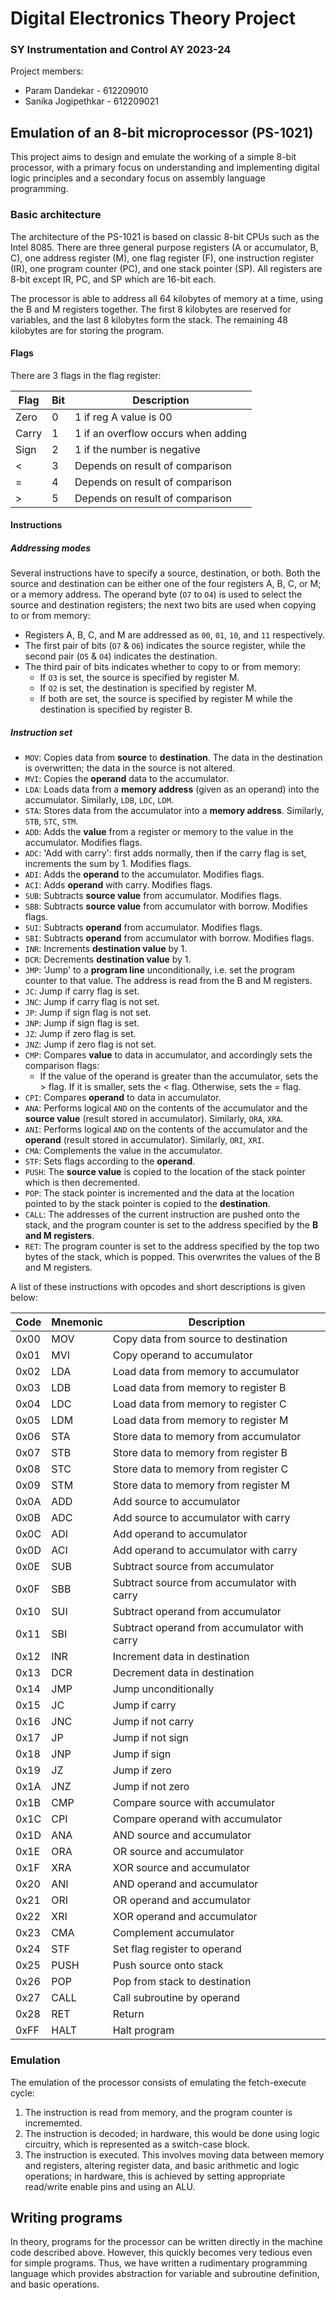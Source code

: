 # Digital Electronics Theory Project
### SY Instrumentation and Control AY 2023-24

Project members:
- Param Dandekar - 612209010
- Sanika Jogipethkar - 612209021

## Emulation of an 8-bit microprocessor (PS-1021)

This project aims to design and emulate the working of a simple 8-bit processor, with a primary focus on understanding and implementing digital logic principles and a secondary focus on assembly language programming.

### Basic architecture

The architecture of the PS-1021 is based on classic 8-bit CPUs such as the Intel 8085. There are three general purpose registers (A or accumulator, B, C), one address register (M), one flag register (F), one instruction register (IR), one program counter (PC), and one stack pointer (SP). All registers are 8-bit except IR, PC, and SP which are 16-bit each.

The processor is able to address all 64 kilobytes of memory at a time, using the B and M registers together. The first 8 kilobytes are reserved for variables, and the last 8 kilobytes form the stack. The remaining 48 kilobytes are for storing the program.

#### Flags

There are 3 flags in the flag register:

| Flag  | Bit | Description                         |
| ----- | --- | ----------------------------------- |
| Zero  | 0   | 1 if reg A value is 00              |
| Carry | 1   | 1 if an overflow occurs when adding |
| Sign  | 2   | 1 if the number is negative         |
| <     | 3   | Depends on result of comparison     |
| =     | 4   | Depends on result of comparison     |
| >     | 5   | Depends on result of comparison     |

#### Instructions

##### Addressing modes

Several instructions have to specify a source, destination, or both. Both the source and destination can be either one of the four registers A, B, C, or M; or a memory address. The operand byte (`O7` to `O4`) is used to select the source and destination registers; the next two bits are used when copying to or from memory:
- Registers A, B, C, and M are addressed as `00`, `01`, `10`, and `11` respectively.
- The first pair of bits (`O7` & `O6`) indicates the source register, while the second pair (`O5` & `O4`) indicates the destination.
- The third pair of bits indicates whether to copy to or from memory:
    - If `O3` is set, the source is specified by register M.
    - If `O2` is set, the destination is specified by register M.
    - If both are set, the source is specified by register M while the destination is specified by register B.

##### Instruction set

- `MOV`: Copies data from **source** to **destination**. The data in the destination is overwritten; the data in the source is not altered.
- `MVI`: Copies the **operand** data to the accumulator.
- `LDA`: Loads data from a **memory address** (given as an operand) into the accumulator. Similarly, `LDB`, `LDC`, `LDM`.
- `STA`: Stores data from the accumulator into a **memory address**. Similarly, `STB`, `STC`, `STM`.
- `ADD`: Adds the **value** from a register or memory to the value in the accumulator. Modifies flags.
- `ADC`: 'Add with carry': first adds normally, then if the carry flag is set, increments the sum by 1. Modifies flags.
- `ADI`: Adds the **operand** to the accumulator. Modifies flags.
- `ACI`: Adds **operand** with carry. Modifies flags.
- `SUB`: Subtracts **source value** from accumulator. Modifies flags.
- `SBB`: Subtracts **source value** from accumulator with borrow. Modifies flags.
- `SUI`: Subtracts **operand** from accumulator. Modifies flags.
- `SBI`: Subtracts **operand** from accumulator with borrow. Modifies flags.
- `INR`: Increments **destination value** by 1.
- `DCR`: Decrements **destination value** by 1.
- `JMP`: 'Jump' to a **program line** unconditionally, i.e. set the program counter to that value. The address is read from the B and M registers.
- `JC`: Jump if carry flag is set.
- `JNC`: Jump if carry flag is not set.
- `JP`: Jump if sign flag is not set.
- `JNP`: Jump if sign flag is set.
- `JZ`: Jump if zero flag is set.
- `JNZ`: Jump if zero flag is not set.
- `CMP`: Compares **value** to data in accumulator, and accordingly sets the comparison flags:
    - If the value of the operand is greater than the accumulator, sets the > flag. If it is smaller, sets the < flag. Otherwise, sets the = flag.
- `CPI`: Compares **operand** to data in accumulator.
- `ANA`: Performs logical `AND` on the contents of the accumulator and the **source value** (result stored in accumulator). Similarly, `ORA`, `XRA`.
- `ANI`: Performs logical `AND` on the contents of the accumulator and the **operand** (result stored in accumulator). Similarly, `ORI`, `XRI`.
- `CMA`: Complements the value in the accumulator.
- `STF`: Sets flags according to the **operand**.
- `PUSH`: The **source value** is copied to the location of the stack pointer which is then decremented.
- `POP`: The stack pointer is incremented and the data at the location pointed to by the stack pointer is copied to the **destination**.
- `CALL`: The addresses of the current instruction are pushed onto the stack, and the program counter is set to the address specified by the **B and M registers**.
- `RET`: The program counter is set to the address specified by the top two bytes of the stack, which is popped. This overwrites the values of the B and M registers.

A list of these instructions with opcodes and short descriptions is given below:

| Code | Mnemonic | Description                                  |
| ---- | -------- | -------------------------------------------- |
| 0x00 | MOV      | Copy data from source to destination         |
| 0x01 | MVI      | Copy operand to accumulator                  |
| 0x02 | LDA      | Load data from memory to accumulator         |
| 0x03 | LDB      | Load data from memory to register B          |
| 0x04 | LDC      | Load data from memory to register C          |
| 0x05 | LDM      | Load data from memory to register M          |
| 0x06 | STA      | Store data to memory from accumulator        |
| 0x07 | STB      | Store data to memory from register B         |
| 0x08 | STC      | Store data to memory from register C         |
| 0x09 | STM      | Store data to memory from register M         |
| 0x0A | ADD      | Add source to accumulator                    |
| 0x0B | ADC      | Add source to accumulator with carry         |
| 0x0C | ADI      | Add operand to accumulator                   |
| 0x0D | ACI      | Add operand to accumulator with carry        |
| 0x0E | SUB      | Subtract source from accumulator             |
| 0x0F | SBB      | Subtract source from accumulator with carry  |
| 0x10 | SUI      | Subtract operand from accumulator            |
| 0x11 | SBI      | Subtract operand from accumulator with carry |
| 0x12 | INR      | Increment data in destination                |
| 0x13 | DCR      | Decrement data in destination                |
| 0x14 | JMP      | Jump unconditionally                         |
| 0x15 | JC       | Jump if carry                                |
| 0x16 | JNC      | Jump if not carry                            |
| 0x17 | JP       | Jump if not sign                             |
| 0x18 | JNP      | Jump if sign                                 |
| 0x19 | JZ       | Jump if zero                                 |
| 0x1A | JNZ      | Jump if not zero                             |
| 0x1B | CMP      | Compare source with accumulator              |
| 0x1C | CPI      | Compare operand with accumulator             |
| 0x1D | ANA      | AND source and accumulator                   |
| 0x1E | ORA      | OR source and accumulator                    |
| 0x1F | XRA      | XOR source and accumulator                   |
| 0x20 | ANI      | AND operand and accumulator                  |
| 0x21 | ORI      | OR operand and accumulator                   |
| 0x22 | XRI      | XOR operand and accumulator                  |
| 0x23 | CMA      | Complement accumulator                       |
| 0x24 | STF      | Set flag register to operand                 |
| 0x25 | PUSH     | Push source onto stack                       |
| 0x26 | POP      | Pop from stack to destination                |
| 0x27 | CALL     | Call subroutine by operand                   |
| 0x28 | RET      | Return                                       |
| 0xFF | HALT     | Halt program                                 |

### Emulation

The emulation of the processor consists of emulating the fetch-execute cycle:
1. The instruction is read from memory, and the program counter is incrememted.
2. The instruction is decoded; in hardware, this would be done using logic circuitry, which is represented as a switch-case block.
3. The instruction is executed. This involves moving data between memory and registers, altering register data, and basic arithmetic and logic operations; in hardware, this is achieved by setting appropriate read/write enable pins and using an ALU.

## Writing programs

In theory, programs for the processor can be written directly in the machine code described above. However, this quickly becomes very tedious even for simple programs. Thus, we have written a rudimentary programming language which provides abstraction for variable and subroutine definition, and basic operations.